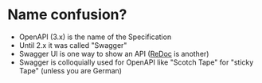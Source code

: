 # Name confusion?

- OpenAPI (3.x) is the name of the Specification
- Until 2.x it was called "Swagger"
- Swagger UI is one way to show an API ([ReDoc](https://github.com/Redocly/redoc) is another)
- Swagger is colloquially used for OpenAPI
  like "Scotch Tape" for "sticky Tape" (unless you are German)
